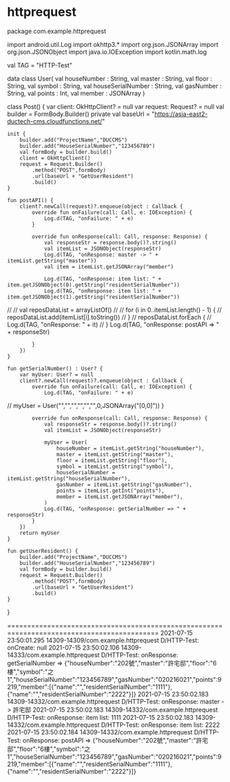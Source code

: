 # httprequest

package com.example.httprequest

import android.util.Log
import okhttp3.*
import org.json.JSONArray
import org.json.JSONObject
import java.io.IOException
import kotlin.math.log

val TAG = "HTTP-Test"

data class User(
    val houseNumber : String,
    val master : String,
    val floor  : String,
    val symbol : String,
    val houseSerialNumber : String,
    val gasNumber : String,
    val points : Int,
    val member : JSONArray
)

class Post() {
    var client: OkHttpClient? = null
    var request: Request? = null
    val builder = FormBody.Builder()
    private val baseUrl = "https://asia-east2-ductech-cms.cloudfunctions.net/"

    init {
        builder.add("ProjectName","DUCCMS")
        builder.add("HouseSerialNumber","123456789")
        val formBody = builder.build()
        client = OkHttpClient()
        request = Request.Builder()
            .method("POST",formBody)
            .url(baseUrl + "GetUserResident")
            .build()
    }

    fun postAPI() {
        client?.newCall(request)?.enqueue(object : Callback {
            override fun onFailure(call: Call, e: IOException) {
                Log.d(TAG, "onFailure: " + e)
            }

            override fun onResponse(call: Call, response: Response) {
                val responseStr = response.body()?.string()
                val itemList = JSONObject(responseStr)
                Log.d(TAG, "onResponse: master -> " + itemList.getString("master"))
                val item = itemList.getJSONArray("member")

                Log.d(TAG, "onResponse: item list: " + item.getJSONObject(0).getString("residentSerialNumber"))
                Log.d(TAG, "onResponse: item list: " + item.getJSONObject(1).getString("residentSerialNumber"))
//
//                val reposDataList = arrayListOf<String>()
//
//                for (i in 0..itemList.length() - 1) {
//                    reposDataList.add(itemList[i].toString())
//                }
//                reposDataList.forEach {
//                    Log.d(TAG, "onResponse: " + it)
//                }
                Log.d(TAG, "onResponse: postAPI => " + responseStr)

            }
        })
    }

    fun getSerialNumber() : User? {
        var myUser: User? = null
        client?.newCall(request)?.enqueue(object : Callback {
            override fun onFailure(call: Call, e: IOException) {
                Log.d(TAG, "onFailure: " + e)
//                myUser = User("","","","","","",0,JSONArray("[0,0]"))
            }

            override fun onResponse(call: Call, response: Response) {
                val responseStr = response.body()?.string()
                val itemList = JSONObject(responseStr)

                myUser = User(
                    houseNumber = itemList.getString("houseNumber"),
                    master = itemList.getString("master"),
                    floor = itemList.getString("floor"),
                    symbol = itemList.getString("symbol"),
                    houseSerialNumber = itemList.getString("houseSerialNumber"),
                    gasNumber = itemList.getString("gasNumber"),
                    points = itemList.getInt("points"),
                    member = itemList.getJSONArray("member"),
                )
                Log.d(TAG, "onResponse: getSerialNumber => " + responseStr)
            }
        })
        return myUser
    }

    fun getUserResident() {
        builder.add("ProjectName","DUCCMS")
        builder.add("HouseSerialNumber","123456789")
        val formBody = builder.build()
        request = Request.Builder()
            .method("POST",formBody)
            .url(baseUrl + "GetUserResident")
            .build()
    }
}


============================================================================================
2021-07-15 23:50:01.295 14309-14309/com.example.httprequest D/HTTP-Test: onCreate: null
2021-07-15 23:50:02.106 14309-14333/com.example.httprequest D/HTTP-Test: onResponse: getSerialNumber => {"houseNumber":"202號","master":"許宅邸","floor":"6樓","symbol":"之1","houseSerialNumber":"123456789","gasNumber":"020216021","points":9219,"member":[{"name":"","residentSerialNumber":"1111"},{"name":"","residentSerialNumber":"2222"}]}
2021-07-15 23:50:02.183 14309-14332/com.example.httprequest D/HTTP-Test: onResponse: master -> 許宅邸
2021-07-15 23:50:02.183 14309-14332/com.example.httprequest D/HTTP-Test: onResponse: item list: 1111
2021-07-15 23:50:02.183 14309-14332/com.example.httprequest D/HTTP-Test: onResponse: item list: 2222
2021-07-15 23:50:02.184 14309-14332/com.example.httprequest D/HTTP-Test: onResponse: postAPI => {"houseNumber":"202號","master":"許宅邸","floor":"6樓","symbol":"之1","houseSerialNumber":"123456789","gasNumber":"020216021","points":9219,"member":[{"name":"","residentSerialNumber":"1111"},{"name":"","residentSerialNumber":"2222"}]}
